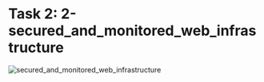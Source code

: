 # Task 2: 2-secured_and_monitored_web_infrastructure

![secured_and_monitored_web_infrastructure]()
